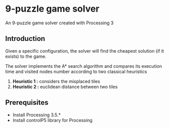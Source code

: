 # 9-puzzle game solver
 An 9-puzzle game solver created with Processing 3


## Introduction

Given a specific configuration, the solver will find the cheapest solution (if it exists) to the game.

The solver implements the A* search algorithm and compares its execution time and visited nodes number according to two classical heuristics

1. **Heuristic 1 :** considers the misplaced tiles
2. **Heuristic 2 :** euclidean distance between two tiles


## Prerequisites

* Install Processing 3.5.*
* Install controlP5 library for Processing


